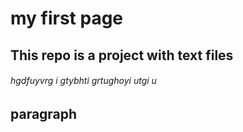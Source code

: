 # my first page
## This repo is a project with text files
###### hgdfuyvrg i gtybhti grtughoyi  utgi u
## paragraph